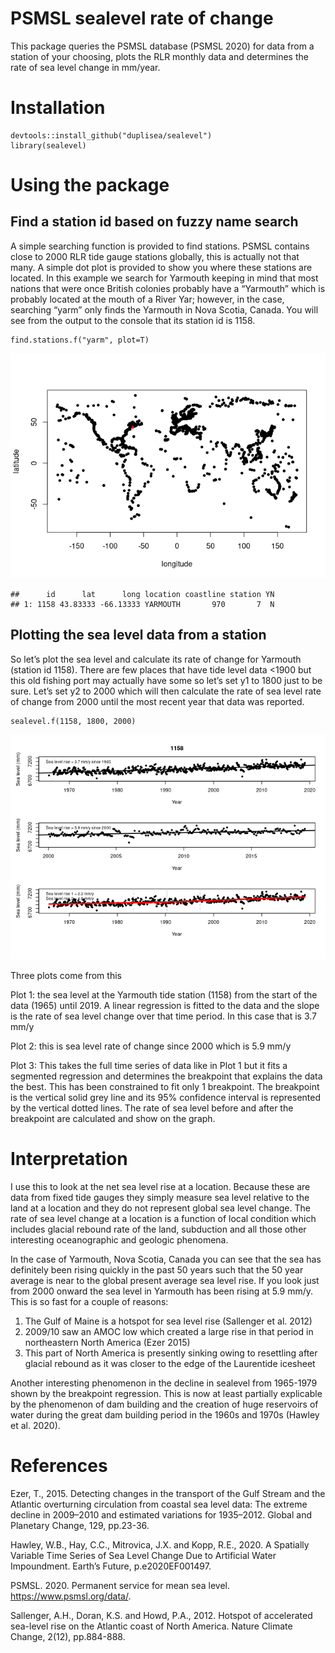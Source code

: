 PSMSL sealevel rate of change
=============================

This package queries the PSMSL database (PSMSL 2020) for data from a
station of your choosing, plots the RLR monthly data and determines the
rate of sea level change in mm/year.

Installation
============

    devtools::install_github("duplisea/sealevel")
    library(sealevel)

Using the package
=================

Find a station id based on fuzzy name search
--------------------------------------------

A simple searching function is provided to find stations. PSMSL contains
close to 2000 RLR tide gauge stations globally, this is actually not
that many. A simple dot plot is provided to show you where these
stations are located. In this example we search for Yarmouth keeping in
mind that most nations that were once British colonies probably have a
“Yarmouth” which is probably located at the mouth of a River Yar;
however, in the case, searching “yarm” only finds the Yarmouth in Nova
Scotia, Canada. You will see from the output to the console that its
station id is 1158.

    find.stations.f("yarm", plot=T)

![](README_files/figure-markdown_strict/findstations-1.png)

    ##      id      lat      long location coastline station YN
    ## 1: 1158 43.83333 -66.13333 YARMOUTH       970       7  N

Plotting the sea level data from a station
------------------------------------------

So let’s plot the sea level and calculate its rate of change for
Yarmouth (station id 1158). There are few places that have tide level
data &lt;1900 but this old fishing port may actually have some so let’s
set y1 to 1800 just to be sure. Let’s set y2 to 2000 which will then
calculate the rate of sea level rate of change from 2000 until the most
recent year that data was reported.

    sealevel.f(1158, 1800, 2000)

![](README_files/figure-markdown_strict/yarmouth-1.png)

Three plots come from this

Plot 1: the sea level at the Yarmouth tide station (1158) from the start
of the data (1965) until 2019. A linear regression is fitted to the data
and the slope is the rate of sea level change over that time period. In
this case that is 3.7 mm/y

Plot 2: this is sea level rate of change since 2000 which is 5.9 mm/y

Plot 3: This takes the full time series of data like in Plot 1 but it
fits a segmented regression and determines the breakpoint that explains
the data the best. This has been constrained to fit only 1 breakpoint.
The breakpoint is the vertical solid grey line and its 95% confidence
interval is represented by the vertical dotted lines. The rate of sea
level before and after the breakpoint are calculated and show on the
graph.

Interpretation
==============

I use this to look at the net sea level rise at a location. Because
these are data from fixed tide gauges they simply measure sea level
relative to the land at a location and they do not represent global sea
level change. The rate of sea level change at a location is a function
of local condition which includes glacial rebound rate of the land,
subduction and all those other interesting oceanographic and geologic
phenomena.

In the case of Yarmouth, Nova Scotia, Canada you can see that the sea
has definitely been rising quickly in the past 50 years such that the 50
year average is near to the global present average sea level rise. If
you look just from 2000 onward the sea level in Yarmouth has been rising
at 5.9 mm/y. This is so fast for a couple of reasons:

1.  The Gulf of Maine is a hotspot for sea level rise (Sallenger et
    al. 2012)
2.  2009/10 saw an AMOC low which created a large rise in that period in
    northeastern North America (Ezer 2015)
3.  This part of North America is presently sinking owing to resettling
    after glacial rebound as it was closer to the edge of the Laurentide
    icesheet

Another interesting phenomenon in the decline in sealevel from 1965-1979
shown by the breakpoint regression. This is now at least partially
explicable by the phenomenon of dam building and the creation of huge
reservoirs of water during the great dam building period in the 1960s
and 1970s (Hawley et al. 2020).

References
==========

Ezer, T., 2015. Detecting changes in the transport of the Gulf Stream
and the Atlantic overturning circulation from coastal sea level data:
The extreme decline in 2009–2010 and estimated variations for 1935–2012.
Global and Planetary Change, 129, pp.23-36.

Hawley, W.B., Hay, C.C., Mitrovica, J.X. and Kopp, R.E., 2020. A
Spatially Variable Time Series of Sea Level Change Due to Artificial
Water Impoundment. Earth’s Future, p.e2020EF001497.

PSMSL. 2020. Permanent service for mean sea level.
<a href="https://www.psmsl.org/data/" class="uri">https://www.psmsl.org/data/</a>.

Sallenger, A.H., Doran, K.S. and Howd, P.A., 2012. Hotspot of
accelerated sea-level rise on the Atlantic coast of North America.
Nature Climate Change, 2(12), pp.884-888.
